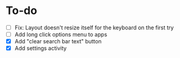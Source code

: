 # To-do
- [ ] Fix: Layout doesn't resize itself for the keyboard on the first try
- [ ] Add long click options menu to apps
- [x] Add "clear search bar text" button
- [x] Add settings activity
